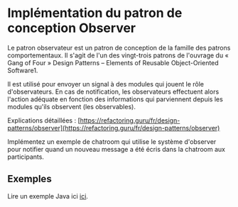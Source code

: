 # Implémentation du patron de conception Observer

Le patron observateur est un patron de conception de la famille des patrons comportementaux. Il s'agit de l'un des vingt-trois patrons de l'ouvrage du « Gang of Four » Design Patterns – Elements of Reusable Object-Oriented Software1.

Il est utilisé pour envoyer un signal à des modules qui jouent le rôle d'observateurs. En cas de notification, les observateurs effectuent alors l'action adéquate en fonction des informations qui parviennent depuis les modules qu'ils observent (les observables).

Explications détaillées : [https://refactoring.guru/fr/design-patterns/observer](https://refactoring.guru/fr/design-patterns/observer)

Implémentez un exemple de chatroom qui utilise le système d'observer pour notifier quand un nouveau message a été écris dans la chatroom aux participants.

## Exemples

Lire un exemple Java ici [ici](https://www.ionos.fr/digitalguide/sites-internet/developpement-web/quest-ce-que-lobserver-pattern/).